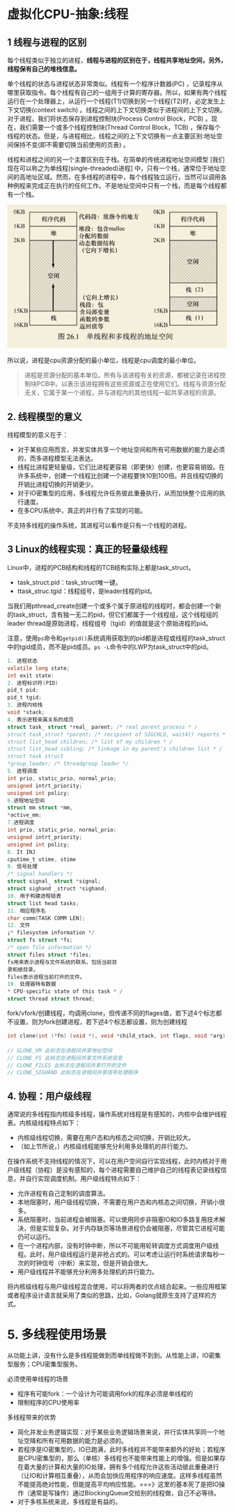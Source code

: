 ﻿# 虚拟化CPU-抽象:线程

## 1 线程与进程的区别 ##

每个线程类似于独立的进程，**线程与进程的区别在于，线程共享地址空间，另外，线程保有自己的堆栈信息。**

单个线程的状态与进程状态非常类似。线程有一个程序计数器(PC) ，记录程序从哪里获取指令。每个线程有自己的一组用于计算的寄存器。所以，如果有两个线程运行在一个处理器上，从运行一个线程(T1)切换到另一个线程(T2)时，必定发生上下文切换(context switch) 。线程之间的上下文切换类似于进程间的上下文切换。对于进程，我们将状态保存到进程控制块(Process Control Block，PCB) 。现在，我们需要一个或多个线程控制块(Thread Control Block，TCB) ，保存每个线程的状态。但是，与进程相比，线程之间的上下文切换有一点主要区别:地址空间保持不变(即不需要切换当前使用的页表) 。

线程和进程之间的另一个主要区别在于栈。在简单的传统进程地址空间模型 [我们现在可以称之为单线程(single-threaded)进程] 中，只有一个栈，通常位于地址空间的高地址区域。然而，在多线程的进程中，每个线程独立运行，当然可以调用各种例程来完成正在执行的任何工作。不是地址空间中只有一个栈，而是每个线程都有一个栈。

![](https://raw.githubusercontent.com/yixy4app/images/picgo/202209102031732.png)

所以说，进程是cpu资源分配的最小单位，线程是cpu调度的最小单位。

> 进程是资源分配的基本单位。所有与该进程有关的资源，都被记录在进程控制块PCB中。以表示该进程拥有这些资源或正在使用它们。线程与资源分配无关，它属于某一个进程，并与进程内的其他线程一起共享进程的资源。

## 2. 线程模型的意义 ##

线程模型的意义在于：

* 对于某些应用而言，并发实体共享一个地址空间和所有可用数据的能力是必须的，而多进程模型无法表达。
* 线程比进程更轻量级，它们比进程更容易（即更快）创建，也更容易销毁。在许多系统中，创建一个线程比创建一个进程要快10到100倍。并且线程切换的开销比进程切换的开销更少。
* 对于IO密集型的应用，多线程允许任务彼此重叠执行，从而加快整个应用的执行速度。
* 在多CPU系统中，真正的并行有了实现的可能。

不支持多线程的操作系统，其进程可以看作是只有一个线程的进程。

## 3 Linux的线程实现：真正的轻量级线程

Linux中，进程的PCB结构和线程的TCB结构实际上都是task_struct。

* task_struct.pid：task_struct唯一键。
* ttask_struc.tgid：线程组号，是leader线程的pid。

当我们用pthread_create创建一个或多个属于原进程的线程时，都会创建一个新的task_struct，含有独一无二的pid，但它们都属于一个线程组，这个线程组的leader thread是原始进程，线程组号（tgid）的值就是这个原始进程的pid。

注意，使用`ps`命令和`getpid()`系统调用获取到的pid都是进程或线程的task_struct中的tgid成员，而不是pid成员。`ps -L`命令中的LWP为task_struct中的pid。

```C
1. 进程状态
volatile long state;
int exit state:
2. 进程标识符(PID)
pid_t pid;
pid_t tgid;
3. 进程内核栈
void *stack;
4. 表示进程亲属关系的成员
struct task_ struct *real_ parent; /* real parent process * /
struct task_struct *parent; /* recipient of SIGCHLD, wait4() reports * /
struct list_head children; /* list of my children * /
struct list_head sibling; /* linkage in my parent's children list * /
struct task struct
*group_leader; /* threadgroup leader */
5. 迸程调度
int prio, static_prio, normal_prio;
unsigned intrt_priority;
unsigned int policy;
6.进程地址空间
struct mm struct *mm,
*active_mm;
7.进程调度
int prio, static_prio, normal_prio;
unsigned intrt_priority;
unsigned int policy;
8. It INJ
cputime_t utime, stime
9. 信号处理
/* signal handlers */
struct signal_ struct *signal;
struct sighand _struct *sighand;
10. 用于构建进程链表
struct list head tasks;
11. 相应程序名
char comm[TASK COMM LEN];
12. 文件
¡* filesystem information */
struct fs struct *fs;
/* open file information */
struct files struct *files;
fs用来表示进程与文件系统的联系，包括当前目
录和根目录。
files表示进程当前打开的文件。
19. 处理器特有数据
* CPU-specific state of this task * /
struct thread struct thread;
```

fork/vfork/创建线程，均调用clone，但传递不同的flages值，若下述4个标志都不设置，则为fork创建进程，若下述4个标志都设置，则为创建线程


```C
int clone(int (*fn) (void *), void *child_stack, int flags, void *arg);

// SLONE_VM 此标志在进程间共享地址空间
// CLONE_FS 此标志在进程间共享文件系统信息
// CLONE_FILES 此标志在进程间共享打开的文件
// CLONE_SIGHAND 此标志在进程间共享信号处理程序

```

## 4. 协程：用户级线程 ##

通常说的多线程指内核级多线程，操作系统对线程是有感知的，内核中会维护线程表。内核级线程特点如下：

* 内核级线程切换，需要在用户态和内核态之间切换，开销比较大。
* （如上节所说，）内核级线程能够充分利用多处理机的并行能力。

在操作系统不支持线程的情况下，可以在用户空间自行实现线程，此时内核对于用户级线程（协程）是没有感知的，每个进程需要自己维护自己的线程表记录线程信息，并自行实现调度机制。用户级线程特点如下：

* 允许进程有自己定制的调度算法。
* 本地阻塞时，用户级线程切换，不需要在用户态和内核态之间切换，开销小很多。
* 系统阻塞时，当前进程会被阻塞。可以使用同步非阻塞IO和IO多路复用技术解决，但是实现复杂。对于内存缺页等场景进程仍会被阻塞，尽管其它进程可能仍可以运行。
* 在一个进程内部，没有时钟中断，所以不可能用轮转调度方式调度用户级线程。此时，用户级线程运行是非抢占式的。可以考虑让运行时系统请求每秒一次的时钟信号（中断）来实现，但是开销会很大。
* 用户级线程并不能够充分利用多处理机的并行能力。

将内核级线程与用户级线程混合使用，可以将两者的优点结合起来。一些应用框架或者程序设计语言就采用了类似的思路，比如，Golang就原生支持了这样的方式。

# 5. 多线程使用场景 #

从功能上讲，没有什么是多线程能做到而单线程做不到到。从性能上讲，IO密集型服务；CPU密集型服务。

必须使用单线程的场景 

* 程序有可能fork：一个设计为可能调用fork的程序必须是单线程的
* 限制程序的CPU使用率

多线程带来的优势

* 简化并发业务逻辑实现：对于某些业务逻辑场景来说，并行实体共享同一个地址空降和所有可用数据的能力是必须的。
* 若程序是IO密集型的，IO已跑满，此时多线程并不能带来额外的好处；若程序是CPU密集型的，那么（单核）多线程也不能带来性能上的增强。但是如果存在着大量的计算和大量的IO处理，拥有多个线程允许这些活动彼此重叠进行（让IO和计算相互重叠），从而会加快应用程序的响应速度。这样多线程虽然不能提高绝对性能，但能提高平均响应性能。===》这里的基本死了是把IO操作（通常是写操作）通过BlockingQueue交给别的线程做，自己不必等待。
* 对于多核系统来说，多线程是有益的。
